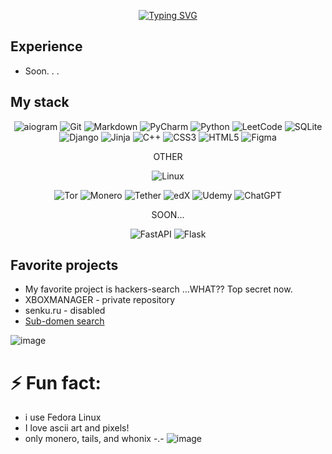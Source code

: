 <div align="center">
  
[![Typing SVG](http://readme-typing-svg.herokuapp.com?font=Press+Start+2P&size=64&duration=3600&pause=1000&color=F74F1F&center=true&random=true&width=1500&height=220&lines=Developer+from+Donbass)](https://git.io/typing-svg)
</div>

## Experience
 - Soon. . .

## My stack
<div align="center">

   ![aiogram](https://img.shields.io/badge/aiogram-0082C8?style=for-the-badge&logo=telegram&logoColor=white)
   ![Git](https://img.shields.io/badge/Git-F05032?style=for-the-badge&logo=git&logoColor=white)
   ![Markdown](https://img.shields.io/badge/markdown-%23000000.svg?style=for-the-badge&logo=markdown&logoColor=white)
![PyCharm](https://img.shields.io/badge/pycharm-143?style=for-the-badge&logo=pycharm&logoColor=black&color=black&labelColor=green)
![Python](https://img.shields.io/badge/python-3670A0?style=for-the-badge&logo=python&logoColor=ffdd54)
![LeetCode](https://img.shields.io/badge/LeetCode-000000?style=for-the-badge&logo=LeetCode&logoColor=#d16c06)
![SQLite](https://img.shields.io/badge/sqlite-%2307405e.svg?style=for-the-badge&logo=sqlite&logoColor=white)
![Django](https://img.shields.io/badge/django-%23092E20.svg?style=for-the-badge&logo=django&logoColor=white)
![Jinja](https://img.shields.io/badge/jinja-white.svg?style=for-the-badge&logo=jinja&logoColor=black)
![C++](https://img.shields.io/badge/c++-%2300599C.svg?style=for-the-badge&logo=c%2B%2B&logoColor=white)
![CSS3](https://img.shields.io/badge/css3-%231572B6.svg?style=for-the-badge&logo=css3&logoColor=white)
![HTML5](https://img.shields.io/badge/html5-%23E34F26.svg?style=for-the-badge&logo=html5&logoColor=white)
![Figma](https://img.shields.io/badge/figma-%23F24E1E.svg?style=for-the-badge&logo=figma&logoColor=white)

OTHER

![Linux](https://img.shields.io/badge/Linux-FCC624?style=for-the-badge&logo=linux&logoColor=black)


![Tor](https://img.shields.io/badge/Tor-7D4698?style=for-the-badge&logo=Tor-Browser&logoColor=white)
![Monero](https://img.shields.io/badge/monero-FF6600?style=for-the-badge&logo=monero&logoColor=white)
![Tether](https://img.shields.io/badge/tether-168363?style=for-the-badge&logo=tether&logoColor=white)
![edX](https://img.shields.io/badge/edX-%2302262B.svg?style=for-the-badge&logo=edX&logoColor=white)
![Udemy](https://img.shields.io/badge/Udemy-A435F0?style=for-the-badge&logo=Udemy&logoColor=white)
![ChatGPT](https://img.shields.io/badge/chatGPT-74aa9c?style=for-the-badge&logo=openai&logoColor=white)

SOON...

![FastAPI](https://img.shields.io/badge/FastAPI-005571?style=for-the-badge&logo=fastapi)
![Flask](https://img.shields.io/badge/flask-%23000.svg?style=for-the-badge&logo=flask&logoColor=white)


</div>




   
## Favorite projects
 - My favorite project is hackers-search ...WHAT?? Top secret now.
 - XBOXMANAGER - private repository
 - senku.ru - disabled
 - [Sub-domen search](https://github.com/cryptoproxy/prototype_crawler)

![image](https://github.com/cryptoproxy/cryptoproxy/assets/143442849/c6258997-0b37-470e-a7e7-b390692d2afa)

# ⚡ Fun fact: 
 - i use Fedora Linux
 - I love ascii art and pixels!
 - only monero, tails, and whonix -.-
![image](https://github.com/cryptoproxy/cryptoproxy/assets/143442849/62094955-2942-43b0-b1cd-4a467d2999e5)



  

<!--
**cryptoproxy/cryptoproxy** is a ✨ _special_ ✨ repository because its `README.md` (this file) appears on your GitHub profile.

Here are some ideas to get you started:

- 🔭 I’m currently working on ...
- 🌱 I’m currently learning ...
- 👯 I’m looking to collaborate on ...
- 🤔 I’m looking for help with ...
- 💬 Ask me about ...
- 📫 How to reach me: ...
- 😄 Pronouns: ...
-->
